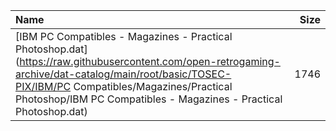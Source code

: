 |Name|Size|
|:---|---:|
|[IBM PC Compatibles - Magazines - Practical Photoshop.dat](https://raw.githubusercontent.com/open-retrogaming-archive/dat-catalog/main/root/basic/TOSEC-PIX/IBM/PC Compatibles/Magazines/Practical Photoshop/IBM PC Compatibles - Magazines - Practical Photoshop.dat)|1746|
